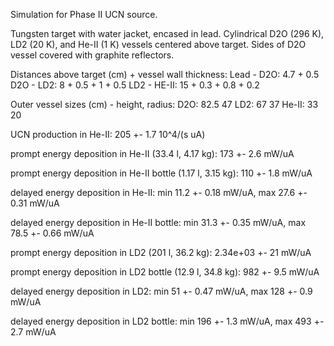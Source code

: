 Simulation for Phase II UCN source.

Tungsten target with water jacket, encased in lead.
Cylindrical D2O (296 K), LD2 (20 K), and He-II (1 K) vessels centered above target.
Sides of D2O vessel covered with graphite reflectors.

Distances above target (cm) + vessel wall thickness:
Lead - D2O: 4.7 + 0.5
D2O - LD2: 8 + 0.5 + 1 + 0.5
LD2 - HE-II: 15 + 0.3 + 0.8 + 0.2

Outer vessel sizes (cm) - height, radius:
D2O: 82.5 47
LD2: 67 37
He-II: 33 20

UCN production in He-II:
205 +- 1.7 10^4/(s uA)

prompt energy deposition in He-II (33.4 l, 4.17 kg):
173 +- 2.6 mW/uA

prompt energy deposition in He-II bottle (1.17 l, 3.15 kg):
110 +- 1.8 mW/uA

delayed energy deposition in He-II:
min 11.2 +- 0.18 mW/uA, max 27.6 +- 0.31 mW/uA

delayed energy deposition in He-II bottle:
min 31.3 +- 0.35 mW/uA, max 78.5 +- 0.66 mW/uA

prompt energy deposition in LD2 (201 l, 36.2 kg):
2.34e+03 +- 21 mW/uA

prompt energy deposition in LD2 bottle (12.9 l, 34.8 kg):
982 +- 9.5 mW/uA

delayed energy deposition in LD2:
min 51 +- 0.47 mW/uA, max 128 +- 0.9 mW/uA

delayed energy deposition in LD2 bottle:
min 196 +- 1.3 mW/uA, max 493 +- 2.7 mW/uA

